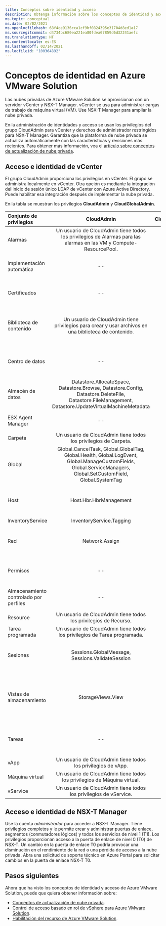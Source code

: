 ```yaml
---
title: Conceptos sobre identidad y acceso
description: Obtenga información sobre los conceptos de identidad y acceso de Azure VMware Solution
ms.topic: conceptual
ms.date: 02/02/2021
ms.openlocfilehash: 68f4ce9136cca1cf9bf0824395e31704d8ed1a17
ms.sourcegitcommit: d4734bc680ea221ea80fdea67859d6d32241aefc
ms.translationtype: HT
ms.contentlocale: es-ES
ms.lasthandoff: 02/14/2021
ms.locfileid: "100364892"
---
```

# <a name="azure-vmware-solution-identity-concepts"></a>Conceptos de identidad en Azure VMware Solution

Las nubes privadas de Azure VMware Solution se aprovisionan con un servidor vCenter y NSX-T Manager. vCenter se usa para administrar cargas de trabajo de máquina virtual (VM). Use NSX-T Manager para ampliar la nube privada.

En la administración de identidades y acceso se usan los privilegios del grupo CloudAdmin para vCenter y derechos de administrador restringidos para NSX-T Manager. Garantiza que la plataforma de nube privada se actualiza automáticamente con las características y revisiones más recientes.  Para obtener más información, vea el [artículo sobre conceptos de actualización de nube privada][concepts-upgrades].

## <a name="vcenter-access-and-identity"></a>Acceso e identidad de vCenter

El grupo CloudAdmin proporciona los privilegios en vCenter. El grupo se administra localmente en vCenter. Otra opción es mediante la integración del inicio de sesión único LDAP de vCenter con Azure Active Directory. Puede habilitar esa integración después de implementar la nube privada. 

En la tabla se muestran los privilegios **CloudAdmin** y **CloudGlobalAdmin**.

|  Conjunto de privilegios           | CloudAdmin | CloudGlobalAdmin | Comentario |
| :---                     |    :---:   |       :---:      |   :--:  |
|  Alarmas                  | Un usuario de CloudAdmin tiene todos los privilegios de Alarmas para las alarmas en las VM y Compute-ResourcePool.     |          --        |  -- |
|  Implementación automática             |  --  |        --        |  Microsoft se encarga de la administración de hosts.  |
|  Certificados            |  --  |        --       |  Microsoft se encarga de la administración de certificados.  |
|  Biblioteca de contenido         | Un usuario de CloudAdmin tiene privilegios para crear y usar archivos en una biblioteca de contenido.    |         Habilitado con SSO.         |  Microsoft distribuirá los archivos de la biblioteca de contenido a los hosts ESXi.  |
|  Centro de datos              |  --  |        --          |  Microsoft realiza todas las operaciones de centros de datos.  |
|  Almacén de datos               | Datastore.AllocateSpace, Datastore.Browse, Datastore.Config, Datastore.DeleteFile, Datastore.FileManagement, Datastore.UpdateVirtualMachineMetadata     |    --    |   -- |
|  ESX Agent Manager       |  --  |         --       |  Microsoft realiza todas las operaciones.  |
|  Carpeta                  |  Un usuario de CloudAdmin tiene todos los privilegios de Carpeta.     |  --  |  --  |
|  Global                  |  Global.CancelTask, Global.GlobalTag, Global.Health, Global.LogEvent, Global.ManageCustomFields, Global.ServiceManagers, Global.SetCustomField, Global.SystemTag         |                  |    |
|  Host                    |  Host.Hbr.HbrManagement      |        --          |  Microsoft realiza todas las demás operaciones de Host.  |
|  InventoryService        |  InventoryService.Tagging      |        --          |  --  |
|  Red                 |  Network.Assign    |                  |  Microsoft realiza todas las demás operaciones de Red.  |
|  Permisos             |  --  |        --       |  Microsoft realiza todas las operaciones de Permisos.  |
|  Almacenamiento controlado por perfiles  |  --  |        --       |  Microsoft realiza todas las operaciones de Perfil.  |
|  Resource                |  Un usuario de CloudAdmin tiene todos los privilegios de Recurso.        |      --       | --   |
|  Tarea programada          |  Un usuario de CloudAdmin tiene todos los privilegios de Tarea programada.   |   --   | -- |
|  Sesiones                |  Sessions.GlobalMessage, Sessions.ValidateSession      |   --   |  Microsoft realiza todas las demás operaciones de Sesiones.  |
|  Vistas de almacenamiento           |  StorageViews.View   |        --          |  Microsoft realiza todas las demás operaciones de Vista de almacenamiento (configurar servicio).  |
|  Tareas                   |  --  |  --   |  Microsoft administra extensiones que administran Tareas.  |
|  vApp                    |  Un usuario de CloudAdmin tiene todos los privilegios de vApp.  |  --  |  --  |
|  Máquina virtual         |  Un usuario de CloudAdmin tiene todos los privilegios de Máquina virtual.  |  --  |  --  |
|  vService                |  Un usuario de CloudAdmin tiene todos los privilegios de vService.  |  --  |  --  |

## <a name="nsx-t-manager-access-and-identity"></a>Acceso e identidad de NSX-T Manager

Use la cuenta *administrador* para acceder a NSX-T Manager. Tiene privilegios completos y le permite crear y administrar puertas de enlace, segmentos (conmutadores lógicos) y todos los servicios de nivel 1 (T1). Los privilegios proporcionan acceso a la puerta de enlace de nivel 0 (T0) de NSX-T. Un cambio en la puerta de enlace T0 podría provocar una disminución en el rendimiento de la red o una pérdida de acceso a la nube privada. Abra una solicitud de soporte técnico en Azure Portal para solicitar cambios en la puerta de enlace NSX-T T0.
  
## <a name="next-steps"></a>Pasos siguientes

Ahora que ha visto los conceptos de identidad y acceso de Azure VMware Solution, puede que quiera obtener información sobre:

- [Conceptos de actualización de nube privada](concepts-upgrades.md).
- [Control de acceso basado en rol de vSphere para Azure VMware Solution](concepts-role-based-access-control.md).
- [Habilitación del recurso de Azure VMware Solution](enable-azure-vmware-solution.md).

<!-- LINKS - external -->

<!-- LINKS - internal -->
[concepts-upgrades]: ./concepts-upgrades.md